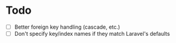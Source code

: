 # Todo

- [ ] Better foreign key handling (cascade, etc.)
- [ ] Don't specify key/index names if they match Laravel's defaults
